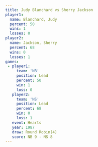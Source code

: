 ```yaml
---
title: Judy Blanchard vs Sherry Jackson
player1:               
  name: Blanchard, Judy
  percent: 50          
  wins: 1              
  losses: 0            
player2:               
  name: Jackson, Sherry
  percent: 68          
  wins: 0              
  losses: 1            
games:
 - player1:        
     team: 'NB'    
     position: Lead
     percent: 50   
     win: 1        
     loss: 0       
   player2:        
     team: 'NS'    
     position: Lead
     percent: 68   
     win: 0        
     loss: 1       
   event: Hearts       
   year: 1987          
   draw: Round Robin(4)
   score: NB 9 - NS 8  
---
```

